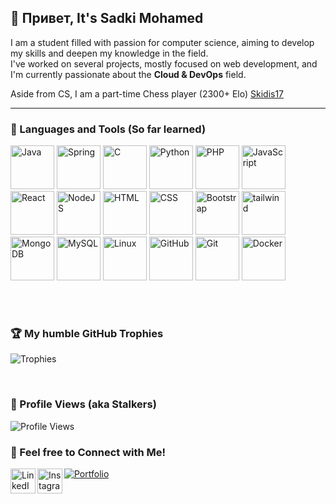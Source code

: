 <!-- **Skidis17/Skidis17** is a ✨ special person hihi ✨-->


## 👋 Привет, It's Sadki Mohamed

I am a student filled with passion for computer science, aiming to develop my skills and deepen my knowledge in the field.  
I've worked on several projects, mostly focused on web development, and I'm currently passionate about the **Cloud & DevOps** field.

Aside from CS, I am a part-time Chess player (2300+ Elo) [Skidis17](https://www.chess.com/member/skidis_17)

---

### 🧰 Languages and Tools (So far learned)

<img alt="Java" width="70px" src="https://cdn.jsdelivr.net/gh/devicons/devicon/icons/java/java-original.svg"/>
            <img alt="Spring" width="70px" src="https://cdn.jsdelivr.net/gh/devicons/devicon/icons/spring/spring-original.svg"/>
            <img alt="C" width="70px" src="https://cdn.jsdelivr.net/gh/devicons/devicon/icons/c/c-plain.svg"/>
            <img alt="Python" width="70px" src="https://cdn.jsdelivr.net/gh/devicons/devicon/icons/python/python-plain.svg"/>
            <img alt="PHP" width="70px" src="https://cdn.jsdelivr.net/gh/devicons/devicon/icons/php/php-original.svg"/>
            <img alt="JavaScript" width="70px" src="https://cdn.jsdelivr.net/gh/devicons/devicon/icons/javascript/javascript-plain.svg"/>
            <img alt="React" width="70px" src="https://cdn.jsdelivr.net/gh/devicons/devicon/icons/react/react-original.svg"/>
            <img alt="NodeJS" width="70px" src="https://cdn.jsdelivr.net/gh/devicons/devicon/icons/nodejs/nodejs-original.svg"/>
            <img alt="HTML" width="70px" src="https://cdn.jsdelivr.net/gh/devicons/devicon/icons/html5/html5-plain.svg"/>
            <img alt="CSS" width="70px" src="https://cdn.jsdelivr.net/gh/devicons/devicon/icons/css3/css3-plain.svg"/>
            <img alt="Bootstrap" width="70px" src="https://cdn.jsdelivr.net/gh/devicons/devicon/icons/bootstrap/bootstrap-original.svg"/>
            <img width="70px" src="https://cdn.simpleicons.org/tailwindcss" alt="tailwind">
            <img alt="MongoDB" width="70px" src="https://cdn.jsdelivr.net/gh/devicons/devicon/icons/mongodb/mongodb-original.svg"/>
            <img alt="MySQL" width="70px" src="https://cdn.jsdelivr.net/gh/devicons/devicon/icons/mysql/mysql-original.svg"/>
            <img alt="Linux" width="70px" src="https://cdn.jsdelivr.net/gh/devicons/devicon/icons/linux/linux-original.svg"/>
            <img alt="GitHub" width="70px" src="https://cdn.jsdelivr.net/gh/devicons/devicon/icons/github/github-original.svg"/>
            <img alt="Git" width="70px" src="https://cdn.jsdelivr.net/gh/devicons/devicon/icons/git/git-original.svg"/>
            <img alt="Docker" width="70px" style="padding-right:10px;" src="https://cdn.jsdelivr.net/gh/devicons/devicon/icons/docker/docker-original.svg"/>

<br><br>

### 🏆 My humble GitHub Trophies

![Trophies](https://github-profile-trophy.vercel.app/?username=Skidis17&theme=radical&no-frame=false&no-bg=true&margin-w=4)

<br>

### 👀  Profile Views (aka Stalkers)

![Profile Views](https://komarev.com/ghpvc/?username=Skidis17)
<br>

### 🔗 Feel free to Connect with Me!

<a href="https://www.linkedin.com/in/mohamed-sadki1/" target="_blank">
  <img align="left" alt="LinkedIn" width="40px" src="https://cdn.jsdelivr.net/gh/devicons/devicon/icons/linkedin/linkedin-plain.svg"/>
</a>

<a href="https://www.instagram.com/m.sadki_/" target="_blank">
  <img align="left" alt="Instagram" width="40px" src="https://cdn-icons-png.flaticon.com/512/2111/2111463.png"/>
</a>

[![Portfolio](https://img.shields.io/badge/Portfolio-Visit%20Now-blueviolet?style=for-the-badge&logo=internet-explorer)](https://sadki-moheamed.netlify.app/)

<br>

